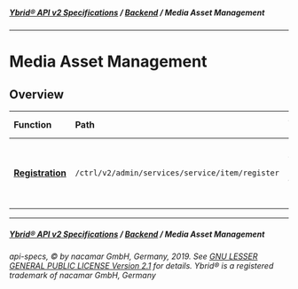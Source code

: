 ##### [**Ybrid® API v2 Specifications**](../../) / [**Backend**](../) / Media Asset Management
---

# Media Asset Management

## Overview

Function | Path | Short Description
:------- | :--- | :----------------
[**Registration**](registration.md) | `/ctrl/v2/admin/services/service/item/register` | Registration of local or remote assets for later injection.  


---
##### [**Ybrid® API v2 Specifications**](../../) / [**Backend**](../) / Media Asset Management
###### api-specs, © by nacamar GmbH, Germany, 2019. See [GNU LESSER GENERAL PUBLIC LICENSE Version 2.1](/LICENSE) for details. Ybrid® is a registered trademark of nacamar GmbH, Germany 
